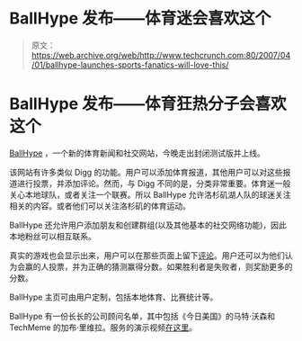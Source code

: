 # BallHype 发布——体育迷会喜欢这个 

> 原文：<https://web.archive.org/web/http://www.techcrunch.com:80/2007/04/01/ballhype-launches-sports-fanatics-will-love-this/>

# BallHype 发布——体育狂热分子会喜欢这个

 [](https://web.archive.org/web/20221201062401/http://www.ballhype.com/) [BallHype](https://web.archive.org/web/20221201062401/http://www.ballhype.com/) ，一个新的体育新闻和社交网站，今晚走出封闭测试版并上线。

该网站有许多类似 Digg 的功能。用户可以添加体育报道，其他用户可以对这些报道进行投票，并添加评论。然而，与 Digg 不同的是，分类非常重要。体育迷一般关心本地球队，或者关注一个联赛。所以 BallHype 允许洛杉矶湖人队的球迷关注相关的内容。或者他们可以关注洛杉矶的体育运动。

BallHype 还允许用户添加朋友和创建群组(以及其他基本的社交网络功能)，因此本地粉丝可以相互联系。

真实的游戏也会显示出来，用户可以在那些页面上留下[评论](https://web.archive.org/web/20221201062401/http://ballhype.com/game.723/)。用户还可以为他们认为会赢的人投票，并为正确的猜测赢得分数。如果胜利者是失败者，则奖励更多的分数。

BallHype 主页可由用户定制，包括本地体育、比赛统计等。

BallHype 有一份长长的公司顾问名单，其中包括《今日美国》的马特·沃森和 TechMeme 的加布·里维拉。服务的演示视频[在这里](https://web.archive.org/web/20221201062401/http://ballhype.com/help/demo/)。